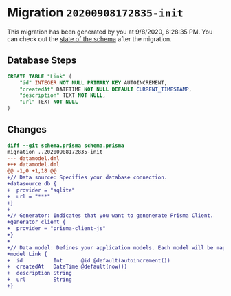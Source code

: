 # Migration `20200908172835-init`

This migration has been generated by you at 9/8/2020, 6:28:35 PM.
You can check out the [state of the schema](./schema.prisma) after the migration.

## Database Steps

```sql
CREATE TABLE "Link" (
    "id" INTEGER NOT NULL PRIMARY KEY AUTOINCREMENT,
    "createdAt" DATETIME NOT NULL DEFAULT CURRENT_TIMESTAMP,
    "description" TEXT NOT NULL,
    "url" TEXT NOT NULL
)
```

## Changes

```diff
diff --git schema.prisma schema.prisma
migration ..20200908172835-init
--- datamodel.dml
+++ datamodel.dml
@@ -1,0 +1,18 @@
+// Data source: Specifies your database connection.
+datasource db {
+  provider = "sqlite"
+  url = "***"
+}
+
+// Generator: Indicates that you want to genenerate Prisma Client.
+generator client {
+  provider = "prisma-client-js"
+}
+
+// Data model: Defines your application models. Each model will be mapped to a table in the underlying database.
+model Link {
+  id          Int      @id @default(autoincrement())
+  createdAt   DateTime @default(now())
+  description String
+  url         String
+}
```
